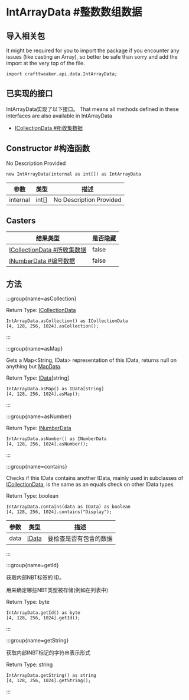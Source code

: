 # IntArrayData #整数数组数据



## 导入相关包

It might be required for you to import the package if you encounter any issues (like casting an Array), so better be safe than sorry and add the import at the very top of the file.
```zenscript
import crafttweaker.api.data.IntArrayData;
```


## 已实现的接口
IntArrayData实现了以下接口。 That means all methods defined in these interfaces are also available in IntArrayData

- [ICollectionData #所收集数据](/vanilla/api/data/ICollectionData)

## Constructor #构造函数

No Description Provided
```zenscript
new IntArrayData(internal as int[]) as IntArrayData
```

| 参数       | 类型    | 描述                      |
| -------- | ----- | ----------------------- |
| internal | int[] | No Description Provided |



## Casters

| 结果类型                                                        | 是否隐藏  |
| ----------------------------------------------------------- | ----- |
| [ICollectionData #所收集数据](/vanilla/api/data/ICollectionData) | false |
| [INumberData #编号数据](/vanilla/api/data/INumberData)          | false |

## 方法

:::group{name=asCollection}

Return Type: [ICollectionData](/vanilla/api/data/ICollectionData)

```zenscript
IntArrayData.asCollection() as ICollectionData
[4, 128, 256, 1024].asCollection();
```

:::

:::group{name=asMap}

Gets a Map<String, IData> representation of this IData, returns null on anything but [MapData](/vanilla/api/data/MapData).

Return Type: [IData](/vanilla/api/data/IData)[string]

```zenscript
IntArrayData.asMap() as IData[string]
[4, 128, 256, 1024].asMap();
```

:::

:::group{name=asNumber}

Return Type: [INumberData](/vanilla/api/data/INumberData)

```zenscript
IntArrayData.asNumber() as INumberData
[4, 128, 256, 1024].asNumber();
```

:::

:::group{name=contains}

Checks if this IData contains another IData, mainly used in subclasses of [ICollectionData](/vanilla/api/data/ICollectionData), is the same as an equals check on other IData types

Return Type: boolean

```zenscript
IntArrayData.contains(data as IData) as boolean
[4, 128, 256, 1024].contains("Display");
```

| 参数   | 类型                               | 描述          |
| ---- | -------------------------------- | ----------- |
| data | [IData](/vanilla/api/data/IData) | 要检查是否有包含的数据 |


:::

:::group{name=getId}

获取内部NBT标签的 ID。

 用来确定哪些NBT类型被存储(例如在列表中)

Return Type: byte

```zenscript
IntArrayData.getId() as byte
[4, 128, 256, 1024].getId();
```

:::

:::group{name=getString}

获取内部INBT标记的字符串表示形式

Return Type: string

```zenscript
IntArrayData.getString() as string
[4, 128, 256, 1024].getString();
```

:::


